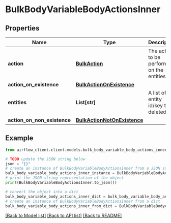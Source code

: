 # BulkBodyVariableBodyActionsInner


## Properties

Name | Type | Description | Notes
------------ | ------------- | ------------- | -------------
**action** | [**BulkAction**](BulkAction.md) | The action to be performed on the entities. | 
**action_on_existence** | [**BulkActionOnExistence**](BulkActionOnExistence.md) |  | [optional] 
**entities** | **List[str]** | A list of entity id/key to be deleted. | 
**action_on_non_existence** | [**BulkActionNotOnExistence**](BulkActionNotOnExistence.md) |  | [optional] 

## Example

```python
from airflow_client.client.models.bulk_body_variable_body_actions_inner import BulkBodyVariableBodyActionsInner

# TODO update the JSON string below
json = "{}"
# create an instance of BulkBodyVariableBodyActionsInner from a JSON string
bulk_body_variable_body_actions_inner_instance = BulkBodyVariableBodyActionsInner.from_json(json)
# print the JSON string representation of the object
print(BulkBodyVariableBodyActionsInner.to_json())

# convert the object into a dict
bulk_body_variable_body_actions_inner_dict = bulk_body_variable_body_actions_inner_instance.to_dict()
# create an instance of BulkBodyVariableBodyActionsInner from a dict
bulk_body_variable_body_actions_inner_from_dict = BulkBodyVariableBodyActionsInner.from_dict(bulk_body_variable_body_actions_inner_dict)
```
[[Back to Model list]](../README.md#documentation-for-models) [[Back to API list]](../README.md#documentation-for-api-endpoints) [[Back to README]](../README.md)


